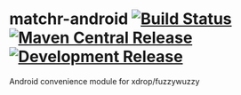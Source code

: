 # matchr-android [![Build Status](https://travis-ci.com/burdoto/matchr-android.svg?branch=master)](https://travis-ci.com/burdoto/matchr-android) [![Maven Central Release](https://maven-badges.herokuapp.com/maven-central/de.kaleidox/matchr-android/badge.svg)](https://maven-badges.herokuapp.com/maven-central/de.kaleidox/matchr-android) [![Development Release](https://jitpack.io/v/burdoto/matchr-android.svg)](https://jitpack.io/#burdoto/matchr-android)

Android convenience module for xdrop/fuzzywuzzy
